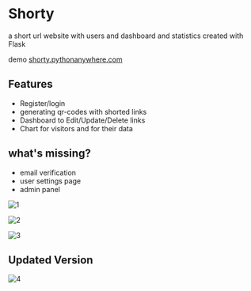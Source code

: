 # Shorty
a short url website with users and dashboard and statistics created with Flask  
  
demo <a href="https://shorty.pythonanywhere.com/">shorty.pythonanywhere.com</a>  
  
## Features  
  - Register/login
  - generating qr-codes with shorted links
  - Dashboard to Edit/Update/Delete links
  - Chart for visitors and for their data
  
## what's missing?
  - email verification
  - user settings page
  - admin panel
  
![1](https://user-images.githubusercontent.com/120915619/218279138-cf9deec9-4808-42e2-913f-fbb292db2ac5.png)  
  
![2](https://user-images.githubusercontent.com/120915619/218279135-860c09e3-e996-40bf-8428-5ad116203bcd.png)  
  
![3](https://user-images.githubusercontent.com/120915619/218279129-d966478b-b6db-4cdc-a7d4-544ba5d696b5.png)  
  
## Updated Version
  
![4](https://user-images.githubusercontent.com/120915619/218279127-3647f10b-bab3-4103-bc6e-345b285fc1c2.png)  
